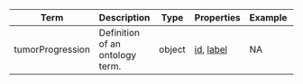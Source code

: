 |Term | Description | Type | Properties | Example | Enum|
| ---| ---| ---| ---| ---| --- |
| tumorProgression | Definition of an ontology term. | object | [id](./id.md), [label](./label.md) | NA | NA|
